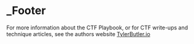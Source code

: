 # \_Footer

For more information about the CTF Playbook, or for CTF write-ups and technique articles, see the authors website [TylerButler.io](https://tylerbutler.io)

